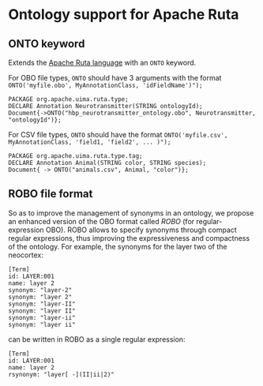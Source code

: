 # Ontology support for Apache Ruta

## ONTO keyword

Extends the [Apache Ruta language](https://uima.apache.org/d/ruta-current/tools.ruta.book.html) with an `ONTO` keyword.
 
    

For OBO file types, `ONTO` should have 3 arguments with the format `ONTO('myfile.obo', MyAnnotationClass, 'idFieldName')");`

    PACKAGE org.apache.uima.ruta.type;
    DECLARE Annotation Neurotransmitter(STRING ontologyId);
    Document{->ONTO("hbp_neurotransmitter_ontology.obo", Neurotransmitter, "ontologyId")};


For CSV file types, `ONTO` should have the format `ONTO('myfile.csv', MyAnnotationClass, 'field1, 'field2', ... )");`

    PACKAGE org.apache.uima.ruta.type.tag;
    DECLARE Annotation Animal(STRING color, STRING species);
    Document{ -> ONTO("animals.csv", Animal, "color")};


## ROBO file format

So as to improve the management of synonyms in an ontology, we propose an enhanced version of the OBO format called _ROBO_ (for regular-expression OBO). ROBO allows to specify synonyms through compact regular expressions, thus improving the expressiveness and compactness of the ontology. For example, the synonyms for the layer two of the neocortex:

    [Term]
    id: LAYER:001
    name: layer 2
    synonym: "layer-2"
    synonym: "layer 2"
    synonym: "layer-II"
    synonym: "layer II"
    synonym: "layer-ii"
    synonym: "layer ii"

can be written in ROBO as a single regular expression:

    [Term] 
    id: LAYER:001
    name: layer 2
    rsynonym: "layer[ -](II|ii|2)"
